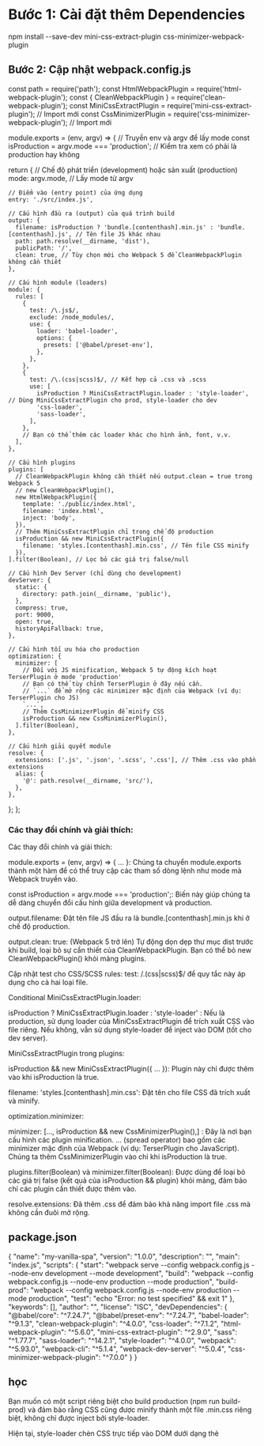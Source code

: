 # Bước 1: Cài đặt thêm Dependencies
npm install --save-dev mini-css-extract-plugin css-minimizer-webpack-plugin
## Bước 2: Cập nhật webpack.config.js

const path = require('path');
const HtmlWebpackPlugin = require('html-webpack-plugin');
const { CleanWebpackPlugin } = require('clean-webpack-plugin');
const MiniCssExtractPlugin = require('mini-css-extract-plugin'); // Import mới
const CssMinimizerPlugin = require('css-minimizer-webpack-plugin'); // Import mới

module.exports = (env, argv) => { // Truyền env và argv để lấy mode
  const isProduction = argv.mode === 'production'; // Kiểm tra xem có phải là production hay không

  return {
    // Chế độ phát triển (development) hoặc sản xuất (production)
    mode: argv.mode, // Lấy mode từ argv

    // Điểm vào (entry point) của ứng dụng
    entry: './src/index.js',

    // Cấu hình đầu ra (output) của quá trình build
    output: {
      filename: isProduction ? 'bundle.[contenthash].min.js' : 'bundle.[contenthash].js', // Tên file JS khác nhau
      path: path.resolve(__dirname, 'dist'),
      publicPath: '/',
      clean: true, // Tùy chọn mới cho Webpack 5 để CleanWebpackPlugin không cần thiết
    },

    // Cấu hình module (loaders)
    module: {
      rules: [
        {
          test: /\.js$/,
          exclude: /node_modules/,
          use: {
            loader: 'babel-loader',
            options: {
              presets: ['@babel/preset-env'],
            },
          },
        },
        {
          test: /\.(css|scss)$/, // Kết hợp cả .css và .scss
          use: [
            isProduction ? MiniCssExtractPlugin.loader : 'style-loader', // Dùng MiniCssExtractPlugin cho prod, style-loader cho dev
            'css-loader',
            'sass-loader',
          ],
        },
        // Bạn có thể thêm các loader khác cho hình ảnh, font, v.v.
      ],
    },

    // Cấu hình plugins
    plugins: [
      // CleanWebpackPlugin không cần thiết nếu output.clean = true trong Webpack 5
      // new CleanWebpackPlugin(),
      new HtmlWebpackPlugin({
        template: './public/index.html',
        filename: 'index.html',
        inject: 'body',
      }),
      // Thêm MiniCssExtractPlugin chỉ trong chế độ production
      isProduction && new MiniCssExtractPlugin({
        filename: 'styles.[contenthash].min.css', // Tên file CSS minify
      }),
    ].filter(Boolean), // Lọc bỏ các giá trị false/null

    // Cấu hình Dev Server (chỉ dùng cho development)
    devServer: {
      static: {
        directory: path.join(__dirname, 'public'),
      },
      compress: true,
      port: 9000,
      open: true,
      historyApiFallback: true,
    },

    // Cấu hình tối ưu hóa cho production
    optimization: {
      minimizer: [
        // Đối với JS minification, Webpack 5 tự động kích hoạt TerserPlugin ở mode 'production'
        // Bạn có thể tùy chỉnh TerserPlugin ở đây nếu cần.
        // `...` để mở rộng các minimizer mặc định của Webpack (ví dụ: TerserPlugin cho JS)
        `...`,
        // Thêm CssMinimizerPlugin để minify CSS
        isProduction && new CssMinimizerPlugin(),
      ].filter(Boolean),
    },

    // Cấu hình giải quyết module
    resolve: {
      extensions: ['.js', '.json', '.scss', '.css'], // Thêm .css vào phần extensions
      alias: {
        '@': path.resolve(__dirname, 'src/'),
      },
    },
  };
};

### Các thay đổi chính và giải thích:

Các thay đổi chính và giải thích:

module.exports = (env, argv) => { ... }: Chúng ta chuyển module.exports thành một hàm để có thể truy cập các tham số dòng lệnh như mode mà Webpack truyền vào.

const isProduction = argv.mode === 'production';: Biến này giúp chúng ta dễ dàng chuyển đổi cấu hình giữa development và production.

output.filename: Đặt tên file JS đầu ra là bundle.[contenthash].min.js khi ở chế độ production.

output.clean: true: (Webpack 5 trở lên) Tự động dọn dẹp thư mục dist trước khi build, loại bỏ sự cần thiết của CleanWebpackPlugin. Bạn có thể bỏ new CleanWebpackPlugin() khỏi mảng plugins.

Cập nhật test cho CSS/SCSS rules: test: /\.(css|scss)$/ để quy tắc này áp dụng cho cả hai loại file.

Conditional MiniCssExtractPlugin.loader:

isProduction ? MiniCssExtractPlugin.loader : 'style-loader' : Nếu là production, sử dụng loader của MiniCssExtractPlugin để trích xuất CSS vào file riêng. Nếu không, vẫn sử dụng style-loader để inject vào DOM (tốt cho dev server).

MiniCssExtractPlugin trong plugins:

isProduction && new MiniCssExtractPlugin({ ... }): Plugin này chỉ được thêm vào khi isProduction là true.

filename: 'styles.[contenthash].min.css': Đặt tên cho file CSS đã trích xuất và minify.

optimization.minimizer:

minimizer: [..., isProduction && new CssMinimizerPlugin(),] : Đây là nơi bạn cấu hình các plugin minification. ... (spread operator) bao gồm các minimizer mặc định của Webpack (ví dụ: TerserPlugin cho JavaScript). Chúng ta thêm CssMinimizerPlugin vào chỉ khi isProduction là true.

plugins.filter(Boolean) và minimizer.filter(Boolean): Được dùng để loại bỏ các giá trị false (kết quả của isProduction && plugin) khỏi mảng, đảm bảo chỉ các plugin cần thiết được thêm vào.

resolve.extensions: Đã thêm .css để đảm bảo khả năng import file .css mà không cần đuôi mở rộng.

## package.json

{
  "name": "my-vanilla-spa",
  "version": "1.0.0",
  "description": "",
  "main": "index.js",
  "scripts": {
    "start": "webpack serve --config webpack.config.js --node-env development --mode development",
    "build": "webpack --config webpack.config.js --node-env production --mode production",
    "build-prod": "webpack --config webpack.config.js --node-env production --mode production",
    "test": "echo \"Error: no test specified\" && exit 1"
  },
  "keywords": [],
  "author": "",
  "license": "ISC",
  "devDependencies": {
    "@babel/core": "^7.24.7",
    "@babel/preset-env": "^7.24.7",
    "babel-loader": "^9.1.3",
    "clean-webpack-plugin": "^4.0.0",
    "css-loader": "^7.1.2",
    "html-webpack-plugin": "^5.6.0",
    "mini-css-extract-plugin": "^2.9.0",
    "sass": "^1.77.7",
    "sass-loader": "^14.2.1",
    "style-loader": "^4.0.0",
    "webpack": "^5.93.0",
    "webpack-cli": "^5.1.4",
    "webpack-dev-server": "^5.0.4",
    "css-minimizer-webpack-plugin": "^7.0.0"
  }
}


## học

Bạn muốn có một script riêng biệt cho build production (npm run build-prod) và đảm bảo rằng CSS cũng được minify thành một file .min.css riêng biệt, không chỉ được inject bởi style-loader.

Hiện tại, style-loader chèn CSS trực tiếp vào DOM dưới dạng thẻ <style>, điều này không lý tưởng cho production. Để tạo ra một file CSS riêng và minify nó, chúng ta cần sử dụng thêm hai plugin:

mini-css-extract-plugin: Để trích xuất CSS từ các file JavaScript bundle thành các file .css riêng biệt.

css-minimizer-webpack-plugin: Để minify (rút gọn) các file CSS đã được trích xuất.

Bước 1: Cài đặt thêm Dependencies
Bash

npm install --save-dev mini-css-extract-plugin css-minimizer-webpack-plugin
mini-css-extract-plugin: Trích xuất CSS thành các file riêng biệt.

css-minimizer-webpack-plugin: Minify CSS trong quá trình build production.

Bước 2: Cập nhật webpack.config.js
Chúng ta sẽ làm cho cấu hình Webpack linh hoạt hơn bằng cách kiểm tra môi trường build (process.env.NODE_ENV) để áp dụng các loader và plugin khác nhau cho development và production.

JavaScript

const path = require('path');
const HtmlWebpackPlugin = require('html-webpack-plugin');
const { CleanWebpackPlugin } = require('clean-webpack-plugin');
const MiniCssExtractPlugin = require('mini-css-extract-plugin'); // Import mới
const CssMinimizerPlugin = require('css-minimizer-webpack-plugin'); // Import mới

module.exports = (env, argv) => { // Truyền env và argv để lấy mode
  const isProduction = argv.mode === 'production'; // Kiểm tra xem có phải là production hay không

  return {
    // Chế độ phát triển (development) hoặc sản xuất (production)
    mode: argv.mode, // Lấy mode từ argv

    // Điểm vào (entry point) của ứng dụng
    entry: './src/index.js',

    // Cấu hình đầu ra (output) của quá trình build
    output: {
      filename: isProduction ? 'bundle.[contenthash].min.js' : 'bundle.[contenthash].js', // Tên file JS khác nhau
      path: path.resolve(__dirname, 'dist'),
      publicPath: '/',
      clean: true, // Tùy chọn mới cho Webpack 5 để CleanWebpackPlugin không cần thiết
    },

    // Cấu hình module (loaders)
    module: {
      rules: [
        {
          test: /\.js$/,
          exclude: /node_modules/,
          use: {
            loader: 'babel-loader',
            options: {
              presets: ['@babel/preset-env'],
            },
          },
        },
        {
          test: /\.(css|scss)$/, // Kết hợp cả .css và .scss
          use: [
            isProduction ? MiniCssExtractPlugin.loader : 'style-loader', // Dùng MiniCssExtractPlugin cho prod, style-loader cho dev
            'css-loader',
            'sass-loader',
          ],
        },
        // Bạn có thể thêm các loader khác cho hình ảnh, font, v.v.
      ],
    },

    // Cấu hình plugins
    plugins: [
      // CleanWebpackPlugin không cần thiết nếu output.clean = true trong Webpack 5
      // new CleanWebpackPlugin(),
      new HtmlWebpackPlugin({
        template: './public/index.html',
        filename: 'index.html',
        inject: 'body',
      }),
      // Thêm MiniCssExtractPlugin chỉ trong chế độ production
      isProduction && new MiniCssExtractPlugin({
        filename: 'styles.[contenthash].min.css', // Tên file CSS minify
      }),
    ].filter(Boolean), // Lọc bỏ các giá trị false/null

    // Cấu hình Dev Server (chỉ dùng cho development)
    devServer: {
      static: {
        directory: path.join(__dirname, 'public'),
      },
      compress: true,
      port: 9000,
      open: true,
      historyApiFallback: true,
    },

    // Cấu hình tối ưu hóa cho production
    optimization: {
      minimizer: [
        // Đối với JS minification, Webpack 5 tự động kích hoạt TerserPlugin ở mode 'production'
        // Bạn có thể tùy chỉnh TerserPlugin ở đây nếu cần.
        // `...` để mở rộng các minimizer mặc định của Webpack (ví dụ: TerserPlugin cho JS)
        `...`,
        // Thêm CssMinimizerPlugin để minify CSS
        isProduction && new CssMinimizerPlugin(),
      ].filter(Boolean),
    },

    // Cấu hình giải quyết module
    resolve: {
      extensions: ['.js', '.json', '.scss', '.css'], // Thêm .css vào phần extensions
      alias: {
        '@': path.resolve(__dirname, 'src/'),
      },
    },
  };
};
Các thay đổi chính và giải thích:

module.exports = (env, argv) => { ... }: Chúng ta chuyển module.exports thành một hàm để có thể truy cập các tham số dòng lệnh như mode mà Webpack truyền vào.

const isProduction = argv.mode === 'production';: Biến này giúp chúng ta dễ dàng chuyển đổi cấu hình giữa development và production.

output.filename: Đặt tên file JS đầu ra là bundle.[contenthash].min.js khi ở chế độ production.

output.clean: true: (Webpack 5 trở lên) Tự động dọn dẹp thư mục dist trước khi build, loại bỏ sự cần thiết của CleanWebpackPlugin. Bạn có thể bỏ new CleanWebpackPlugin() khỏi mảng plugins.

Cập nhật test cho CSS/SCSS rules: test: /\.(css|scss)$/ để quy tắc này áp dụng cho cả hai loại file.

Conditional MiniCssExtractPlugin.loader:

isProduction ? MiniCssExtractPlugin.loader : 'style-loader' : Nếu là production, sử dụng loader của MiniCssExtractPlugin để trích xuất CSS vào file riêng. Nếu không, vẫn sử dụng style-loader để inject vào DOM (tốt cho dev server).

MiniCssExtractPlugin trong plugins:

isProduction && new MiniCssExtractPlugin({ ... }): Plugin này chỉ được thêm vào khi isProduction là true.

filename: 'styles.[contenthash].min.css': Đặt tên cho file CSS đã trích xuất và minify.

optimization.minimizer:

minimizer: [..., isProduction && new CssMinimizerPlugin(),] : Đây là nơi bạn cấu hình các plugin minification. ... (spread operator) bao gồm các minimizer mặc định của Webpack (ví dụ: TerserPlugin cho JavaScript). Chúng ta thêm CssMinimizerPlugin vào chỉ khi isProduction là true.

plugins.filter(Boolean) và minimizer.filter(Boolean): Được dùng để loại bỏ các giá trị false (kết quả của isProduction && plugin) khỏi mảng, đảm bảo chỉ các plugin cần thiết được thêm vào.

resolve.extensions: Đã thêm .css để đảm bảo khả năng import file .css mà không cần đuôi mở rộng.

Bước 3: Cập nhật package.json
Thêm script build-prod mới.

JSON

{
  "name": "my-vanilla-spa",
  "version": "1.0.0",
  "description": "",
  "main": "index.js",
  "scripts": {
    "start": "webpack serve --config webpack.config.js --node-env development --mode development",
    "build": "webpack --config webpack.config.js --node-env production --mode production",
    "build-prod": "webpack --config webpack.config.js --node-env production --mode production",
    "test": "echo \"Error: no test specified\" && exit 1"
  },
  "keywords": [],
  "author": "",
  "license": "ISC",
  "devDependencies": {
    "@babel/core": "^7.24.7",
    "@babel/preset-env": "^7.24.7",
    "babel-loader": "^9.1.3",
    "clean-webpack-plugin": "^4.0.0",
    "css-loader": "^7.1.2",
    "html-webpack-plugin": "^5.6.0",
    "mini-css-extract-plugin": "^2.9.0",
    "sass": "^1.77.7",
    "sass-loader": "^14.2.1",
    "style-loader": "^4.0.0",
    "webpack": "^5.93.0",
    "webpack-cli": "^5.1.4",
    "webpack-dev-server": "^5.0.4",
    "css-minimizer-webpack-plugin": "^7.0.0"
  }
}
Lưu ý:

Tôi đã thêm --mode development và --mode production vào các script start và build để truyền giá trị mode vào hàm module.exports trong webpack.config.js.

Script build và build-prod hiện tại giống hệt nhau về chức năng vì cả hai đều chạy ở chế độ production. Bạn có thể giữ một trong hai tùy theo thói quen đặt tên của mình. npm run build là phổ biến hơn cho việc build production.

Bước 4: Chạy thử
Cài đặt các dependencies mới:

Bash

npm install
Chạy build production:

Bash

npm run build-prod
hoặc

Bash

npm run build
Sau khi chạy lệnh này, bạn sẽ thấy trong thư mục dist có một file JavaScript đã được minify (ví dụ: bundle.xxxxxxxx.min.js) và một file CSS cũng đã được minify (ví dụ: styles.xxxxxxxx.min.css).

Bây giờ bạn đã có một quá trình build tối ưu hơn cho production, với cả JS và CSS đều được minify và CSS được tách ra thành một file riêng!